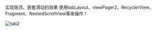 实现吸顶、嵌套滑动的效果
使用tabLayout、viewPager2、RecyclerView、Fragment、NestedScrollView等来操作！
 

![tab2](https://user-images.githubusercontent.com/26439413/119585012-6b079780-bdfc-11eb-93f4-28fbe1535e8f.gif)

